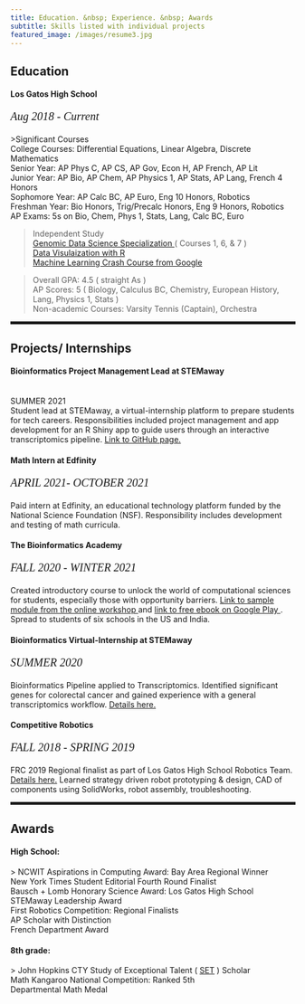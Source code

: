 ```yaml
---
title: Education. &nbsp; Experience. &nbsp; Awards
subtitle: Skills listed with individual projects
featured_image: /images/resume3.jpg
---
```

        
 <h2><span>Education</span></h2>

 <h4>Los Gatos High School </h4>
  <p style="font-family:verdana; font-size:20px"><em class="date">Aug 2018 - Current</em></p>
>Significant Courses
<br> College Courses: Differential Equations, Linear Algebra, Discrete Mathematics
<br> Senior Year: AP Phys C, AP CS, AP Gov, Econ H, AP French, AP Lit
<br> Junior Year: AP Bio, AP Chem, AP Physics 1, AP Stats, AP Lang, French 4 Honors
<br> Sophomore Year: AP Calc BC, AP Euro, Eng 10 Honors, Robotics 
<br> Freshman Year: Bio Honors, Trig/Precalc Honors, Eng 9 Honors, Robotics
<br> AP Exams: 5s on Bio, Chem, Phys 1, Stats, Lang, Calc BC, Euro

> Independent Study
<br> <a href = "https://www.coursera.org/specializations/genomic-data-science">Genomic Data Science Specialization </a> ( Courses 1, 6, & 7 )
<br> <a href = "https://rkabacoff.github.io/datavis/index.html"> Data Visulaization with R </a>
<br> <a href = "https://developers.google.com/machine-learning/crash-course/"> Machine Learning Crash Course from Google </a>

> Overall GPA: 4.5 ( straight As )
<br> AP Scores: 5 ( Biology, Calculus BC, Chemistry, European History, Lang, Physics 1, Stats )
<br> Non-academic Courses: Varsity Tennis (Captain), Orchestra


<hr style="height:5px;color:black">

<h2>Projects/ Internships</h2>
<h4> Bioinformatics Project Management Lead at STEMaway </h4>
<br> SUMMER 2021
<br> Student lead at STEMaway, a virtual-internship platform to prepare students for tech careers. Responsibilities included project management and app development for an R Shiny app to guide users through an interactive transcriptomics pipeline. <a href = "https://bi-stem-away.github.io/sMAP/">Link to GitHub page.</a>
<br> 
<h4> Math Intern at Edfinity </h4>
<p style="font-family:verdana; font-size:20px"><em class="date">APRIL 2021- OCTOBER 2021</em></p>
Paid intern at Edfinity, an educational technology platform funded by the National Science Foundation (NSF). Responsibility includes development and testing of math curricula. 
<br> 
<h4> The Bioinformatics Academy </h4>
<p style="font-family:verdana; font-size:20px"><em class="date">FALL 2020 - WINTER 2021</em></p>
Created introductory course to unlock the world of computational sciences for students, especially those with opportunity barriers. <a href="https://beginnerbioinformatics.com/courses/the-pipeline/lessons/top-table-visualizations">Link to sample module from the online workshop </a> and <a href="https://play.google.com/store/books/details/Disha_Chauhan_The_Bioinformatics_Academy?id=9vg8EAAAQBAJ">link to free ebook on Google Play </a>. Spread to students of six schools in the US and India.
<br> 
<h4> Bioinformatics Virtual-Internship at STEMaway </h4>
<p style="font-family:verdana; font-size:20px"><em class="date">SUMMER 2020</em></p>
Bioinformatics Pipeline applied to Transcriptomics. Identified significant genes for colorectal cancer and gained experience with a general transcriptomics workflow. <a href="https://disha-22.github.io/project/bio">Details here. </a>
<br> 
<h4> Competitive Robotics </h4>
<p style="font-family:verdana; font-size:20px"><em class="date">FALL 2018 - SPRING 2019</em></p>
FRC 2019 Regional finalist as part of Los Gatos High School Robotics Team. <a href="https://disha-22.github.io/project/robotics">Details here.</a> Learned strategy driven robot prototyping & design, CAD of components using SolidWorks, robot assembly, troubleshooting.

<hr style="height:5px;color:black">

<h2>Awards</h2>
<h4> High School: </h4>
> NCWIT Aspirations in Computing Award: Bay Area Regional Winner
<br> New York Times Student Editorial Fourth Round Finalist
<br> Bausch + Lomb Honorary Science Award: Los Gatos High School
<br> STEMaway Leadership Award
<br> First Robotics Competition: Regional Finalists
<br> AP Scholar with Distinction
<br> French Department Award
<h4> 8th grade: </h4>
> John Hopkins CTY Study of Exceptional Talent ( <a href="https://cty.jhu.edu/set/">SET</a> ) Scholar 
<br> Math Kangaroo National Competition: Ranked 5th 
<br> Departmental Math Medal
